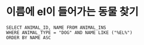 # 이름에 el이 들어가는 동물 찾기

```
SELECT ANIMAL_ID, NAME FROM ANIMAL_INS
WHERE ANIMAL_TYPE = "DOG" AND NAME LIKE ("%EL%")
ORDER BY NAME ASC
```
